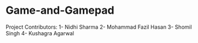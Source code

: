 # Game-and-Gamepad

Project Contributors:
1- Nidhi Sharma
2- Mohammad Fazil Hasan
3- Shomil Singh
4- Kushagra Agarwal
